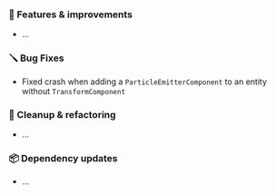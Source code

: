 ### 🚀 Features & improvements

- ...

### 🪛 Bug Fixes

- Fixed crash when adding a `ParticleEmitterComponent` to an entity without `TransformComponent`

### 🧽 Cleanup & refactoring

- ...

### 📦 Dependency updates

- ...